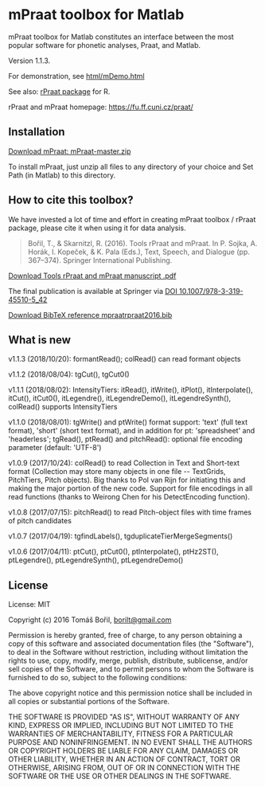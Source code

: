 mPraat toolbox for Matlab
=========================

mPraat toolbox for Matlab constitutes an interface between the most
popular software for phonetic analyses, Praat, and Matlab.

Version 1.1.3.

For demonstration, see
[html/mDemo.html](http://htmlpreview.github.com/?https://github.com/bbTomas/mPraat/blob/master/html/mDemo.html)

See also: [rPraat package](https://github.com/bbTomas/rPraat) for R.

rPraat and mPraat homepage: <https://fu.ff.cuni.cz/praat/>

Installation
------------

[Download mPraat:
mPraat-master.zip](https://github.com/bbTomas/mPraat/archive/master.zip)

To install mPraat, just unzip all files to any directory of your choice
and Set Path (in Matlab) to this directory.

How to cite this toolbox?
-------------------------

We have invested a lot of time and effort in creating mPraat toolbox /
rPraat package, please cite it when using it for data analysis.

> Bořil, T., & Skarnitzl, R. (2016). Tools rPraat and mPraat. In P.
> Sojka, A. Horák, I. Kopeček, & K. Pala (Eds.), Text, Speech, and
> Dialogue (pp. 367–374). Springer International Publishing.

[Download Tools rPraat and mPraat manuscript
.pdf](https://fu.ff.cuni.cz/praat/boril_skarnitzl_2016_Tools_rPraat_and_mPraat_%5Bmanuscript%5D.pdf)

The final publication is available at Springer via [DOI
10.1007/978-3-319-45510-5\_42](https://dx.doi.org/10.1007/978-3-319-45510-5_42)

[Download BibTeX reference
mpraatrpraat2016.bib](https://fu.ff.cuni.cz/praat/mpraatrpraat2016.bib)

What is new
-----------

v1.1.3 (2018/10/20): formantRead(); colRead() can read formant objects

v1.1.2 (2018/08/04): tgCut(), tgCut0()

v1.1.1 (2018/08/02): IntensityTiers: itRead(), itWrite(), itPlot(),
itInterpolate(), itCut(), itCut0(), itLegendre(), itLegendreDemo(),
itLegendreSynth(), colRead() supports IntensityTiers

v1.1.0 (2018/08/01): tgWrite() and ptWrite() format support: 'text'
(full text format), 'short' (short text format), and in addition for pt:
'spreadsheet' and 'headerless'; tgRead(), ptRead() and pitchRead():
optional file encoding parameter (default: 'UTF-8')

v1.0.9 (2017/10/24): colRead() to read Collection in Text and Short-text
format (Collection may store many objects in one file -- TextGrids,
PitchTiers, Pitch objects). Big thanks to Pol van Rijn for initiating
this and making the major portion of the new code. Support for file
encodings in all read functions (thanks to Weirong Chen for his
DetectEncoding function).

v1.0.8 (2017/07/15): pitchRead() to read Pitch-object files with time
frames of pitch candidates

v1.0.7 (2017/04/19): tgfindLabels(), tgduplicateTierMergeSegments()

v1.0.6 (2017/04/11): ptCut(), ptCut0(), ptInterpolate(), ptHz2ST(),
ptLegendre(), ptLegendreSynth(), ptLegendreDemo()

License
-------

License: MIT

Copyright (c) 2016 Tomáš Bořil, <borilt@gmail.com>

Permission is hereby granted, free of charge, to any person obtaining a
copy of this software and associated documentation files (the
"Software"), to deal in the Software without restriction, including
without limitation the rights to use, copy, modify, merge, publish,
distribute, sublicense, and/or sell copies of the Software, and to
permit persons to whom the Software is furnished to do so, subject to
the following conditions:

The above copyright notice and this permission notice shall be included
in all copies or substantial portions of the Software.

THE SOFTWARE IS PROVIDED "AS IS", WITHOUT WARRANTY OF ANY KIND, EXPRESS
OR IMPLIED, INCLUDING BUT NOT LIMITED TO THE WARRANTIES OF
MERCHANTABILITY, FITNESS FOR A PARTICULAR PURPOSE AND NONINFRINGEMENT.
IN NO EVENT SHALL THE AUTHORS OR COPYRIGHT HOLDERS BE LIABLE FOR ANY
CLAIM, DAMAGES OR OTHER LIABILITY, WHETHER IN AN ACTION OF CONTRACT,
TORT OR OTHERWISE, ARISING FROM, OUT OF OR IN CONNECTION WITH THE
SOFTWARE OR THE USE OR OTHER DEALINGS IN THE SOFTWARE.
